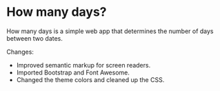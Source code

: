 # How many days?

How many days is a simple web app that determines the number of days between two dates.

Changes:

- Improved semantic markup for screen readers.
- Imported Bootstrap and Font Awesome.
- Changed the theme colors and cleaned up the CSS.
